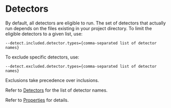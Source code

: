 # Detectors

By default, all detectors are eligible to run.  The set of detectors that actually
run depends on the files existing in your project directory.
To limit the eligible detectors to a given list, use:

````
--detect.included.detector.types={comma-separated list of detector names}
````

To exclude specific detectors, use:

````
--detect.excluded.detector.types={comma-separated list of detector names}
````

Exclusions take precedence over inclusions.

Refer to [Detectors](../../components/detectors.dita) for the list of detector names.

Refer to [Properties](../../properties/all-properties.md) for details.
